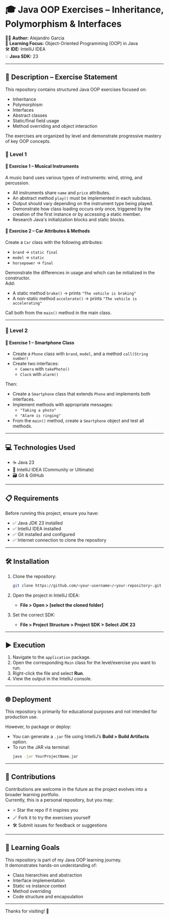 
# 🎓 Java OOP Exercises – Inheritance, Polymorphism & Interfaces

👨‍💻 **Author:** Alejandro Garcia  
🧠 **Learning Focus:** Object-Oriented Programming (OOP) in Java  
🛠️ **IDE:** IntelliJ IDEA  
💡 **Java SDK:** 23

---

## 📄 Description – Exercise Statement

This repository contains structured Java OOP exercises focused on:

- Inheritance
- Polymorphism
- Interfaces
- Abstract classes
- Static/final field usage
- Method overriding and object interaction

The exercises are organized by level and demonstrate progressive mastery of key OOP concepts.

### 📘 Level 1

#### 🎸 Exercise 1 – Musical Instruments
A music band uses various types of instruments: wind, string, and percussion.

- All instruments share `name` and `price` attributes.
- An abstract method `play()` must be implemented in each subclass.
- Output should vary depending on the instrument type being played.
- Demonstrate how class loading occurs only once, triggered by the creation of the first instance or by accessing a static member.
- Research Java's initialization blocks and static blocks.

#### 🚗 Exercise 2 – Car Attributes & Methods
Create a `Car` class with the following attributes:

- `brand` → `static final`
- `model` → `static`
- `horsepower` → `final`

Demonstrate the differences in usage and which can be initialized in the constructor.  
Add:

- A static method `brake()` → prints `"The vehicle is braking"`
- A non-static method `accelerate()` → prints `"The vehicle is accelerating"`

Call both from the `main()` method in the main class.

---

### 📘 Level 2

#### 📱 Exercise 1 – Smartphone Class
- Create a `Phone` class with `brand`, `model`, and a method `call(String number)`
- Create two interfaces:
  - `Camera` with `takePhoto()`
  - `Clock` with `alarm()`

Then:

- Create a `Smartphone` class that extends `Phone` and implements both interfaces.
- Implement methods with appropriate messages:
  - `"Taking a photo"`
  - `"Alarm is ringing"`
- From the `main()` method, create a `Smartphone` object and test all methods.

---

## 💻 Technologies Used

- ☕ Java 23
- 🧠 IntelliJ IDEA (Community or Ultimate)
- 🗃️ Git & GitHub

---

## 📋 Requirements

Before running this project, ensure you have:

- ✅ Java JDK 23 installed
- ✅ IntelliJ IDEA installed
- ✅ Git installed and configured
- ✅ Internet connection to clone the repository

---

## 🛠️ Installation

1. Clone the repository:
   ```bash
   git clone https://github.com/<your-username>/<your-repository>.git
   ```

2. Open the project in IntelliJ IDEA:
   - **File > Open > [select the cloned folder]**

3. Set the correct SDK:
   - **File > Project Structure > Project SDK > Select JDK 23**

---

## ▶️ Execution

1. Navigate to the `application` package.
2. Open the corresponding `Main` class for the level/exercise you want to run.
3. Right-click the file and select **Run**.
4. View the output in the IntelliJ console.

---

## 🌐 Deployment

This repository is primarily for educational purposes and not intended for production use.

However, to package or deploy:

- You can generate a `.jar` file using IntelliJ’s **Build > Build Artifacts** option.
- To run the JAR via terminal:
  ```bash
  java -jar YourProjectName.jar
  ```

---

## 🤝 Contributions

Contributions are welcome in the future as the project evolves into a broader learning portfolio.  
Currently, this is a personal repository, but you may:

- ⭐ Star the repo if it inspires you
- 🪄 Fork it to try the exercises yourself
- 🛠️ Submit issues for feedback or suggestions

---

## 🎯 Learning Goals

This repository is part of my Java OOP learning journey.  
It demonstrates hands-on understanding of:

- Class hierarchies and abstraction
- Interface implementation
- Static vs instance context
- Method overriding
- Code structure and encapsulation

---

Thanks for visiting! 🚀
